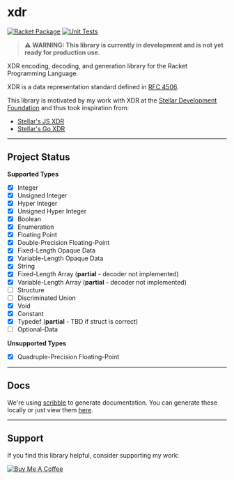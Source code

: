 # xdr

[![Racket Package](https://img.shields.io/badge/raco%20pkg%20install-XDR-blue.svg?logo=racket)](https://pkgd.racket-lang.org/pkgn/package/XDR)
[![Unit Tests](https://github.com/robertDurst/xdr_racket/actions/workflows/unit-tests.yml/badge.svg)](https://github.com/robertDurst/xdr_racket/actions/workflows/unit-tests.yml)

> **⚠️ WARNING: This library is currently in development and is not yet ready for production use.**

XDR encoding, decoding, and generation library for the Racket Programming Language.

XDR is a data representation standard defined in [RFC 4506](https://tools.ietf.org/html/rfc4506).

This library is motivated by my work with XDR at the [Stellar Development Foundation](https://www.stellar.org/) and thus took inspiration from:

* [Stellar's JS XDR](https://github.com/stellar/js-xdr)
* [Stellar's Go XDR](https://github.com/stellar/go/tree/master/xdr)

***

## Project Status

**Supported Types**
* [x] Integer
* [x] Unsigned Integer
* [x] Hyper Integer
* [x] Unsigned Hyper Integer
* [x] Boolean
* [x] Enumeration
* [x] Floating Point
* [x] Double-Precision Floating-Point
* [x] Fixed-Length Opaque Data
* [x] Variable-Length Opaque Data
* [x] String
* [x] Fixed-Length Array (**partial** - decoder not implemented)
* [x] Variable-Length Array (**partial** - decoder not implemented)
* [ ] Structure
* [ ] Discriminated Union
* [x] Void
* [x] Constant
* [x] Typedef (**partial** - TBD if struct is correct)
* [ ] Optional-Data

**Unsupported Types**
* [x] Quadruple-Precision Floating-Point

***

## Docs

We're using [scribble](https://docs.racket-lang.org/scribble/index.html) to generate documentation. You can generate these locally or just view them [here](https://docs.racket-lang.org/xdr/index.html).

***

## Support

If you find this library helpful, consider supporting my work:

[![Buy Me A Coffee](https://img.shields.io/badge/Buy%20Me%20A%20Coffee-support-yellow.svg?style=flat-square&logo=buy-me-a-coffee)](https://buymeacoffee.com/rdurst)
